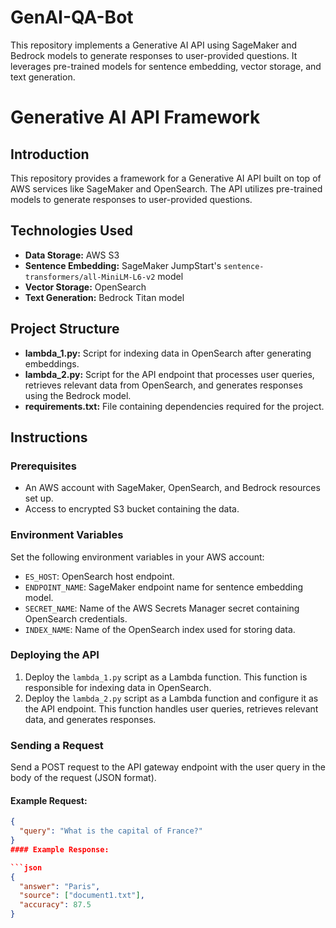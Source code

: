 # GenAI-QA-Bot
This repository implements a Generative AI API using SageMaker and Bedrock models to generate responses to user-provided questions. It leverages pre-trained models for sentence embedding, vector storage, and text generation.


# Generative AI API Framework

## Introduction

This repository provides a framework for a Generative AI API built on top of AWS services like SageMaker and OpenSearch. The API utilizes pre-trained models to generate responses to user-provided questions.

## Technologies Used

- **Data Storage:** AWS S3
- **Sentence Embedding:** SageMaker JumpStart's `sentence-transformers/all-MiniLM-L6-v2` model
- **Vector Storage:** OpenSearch
- **Text Generation:** Bedrock Titan model

## Project Structure

- **lambda_1.py:** Script for indexing data in OpenSearch after generating embeddings.
- **lambda_2.py:** Script for the API endpoint that processes user queries, retrieves relevant data from OpenSearch, and generates responses using the Bedrock model.
- **requirements.txt:** File containing dependencies required for the project.

## Instructions

### Prerequisites

- An AWS account with SageMaker, OpenSearch, and Bedrock resources set up.
- Access to encrypted S3 bucket containing the data.

### Environment Variables

Set the following environment variables in your AWS account:

- `ES_HOST`: OpenSearch host endpoint.
- `ENDPOINT_NAME`: SageMaker endpoint name for sentence embedding model.
- `SECRET_NAME`: Name of the AWS Secrets Manager secret containing OpenSearch credentials.
- `INDEX_NAME`: Name of the OpenSearch index used for storing data.

### Deploying the API

1. Deploy the `lambda_1.py` script as a Lambda function. This function is responsible for indexing data in OpenSearch.
2. Deploy the `lambda_2.py` script as a Lambda function and configure it as the API endpoint. This function handles user queries, retrieves relevant data, and generates responses.

### Sending a Request

Send a POST request to the API gateway endpoint with the user query in the body of the request (JSON format).

#### Example Request:

```json
{
  "query": "What is the capital of France?"
}
#### Example Response:

```json
{
  "answer": "Paris",
  "source": ["document1.txt"],
  "accuracy": 87.5
}

